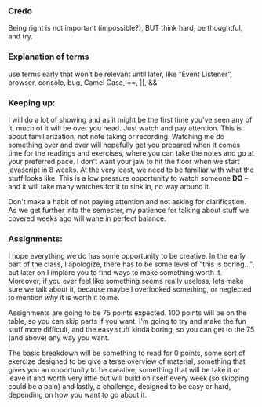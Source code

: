 ### Credo
Being right is not important (impossible?), BUT
  think hard, be thoughtful, and try.

### Explanation of terms
use terms early that won’t be relevant until later, like “Event Listener”, browser, console, bug, Camel Case, ==, ||, &&

### Keeping up:
I will do a lot of showing and as it might be the first time you've seen any of it, much of it will be over you head. Just watch and pay attention. This is about familiarization, not note taking or recording. Watching me do something over and over will hopefully get you prepared when it comes time for the readings and exercises, where you can take the notes and go at your preferred pace. I don't want your jaw to hit the floor when we start javascript in 8 weeks. At the very least, we need to be familiar with what the stuff looks like. This is a low pressure opportunity to watch someone **DO** – and it will take many watches for it to sink in, no way around it.

Don't make a habit of not paying attention and not asking for clarification. As we get further into the semester, my patience for talking about stuff we covered weeks ago will wane in perfect balance.

### Assignments:
I hope everything we do has some opportunity to be creative. In the early part of the class, I apologize, there has to be some level of "this is boring...", but later on I implore you to find ways to make something worth it. Moreover, if you ever feel like something seems really useless, lets make sure we talk about it, because maybe I overlooked something, or neglected to mention *why* it is worth it to me.

Assignments are going to be 75 points expected. 100 points will be on the table, so you can skip parts if you want. I'm going to try and make the fun stuff more difficult, and the easy stuff kinda boring, so you can get to the 75 (and above) any way you want.

The basic breakdown will be something to read for 0 points, some sort of exercize designed to be give a terse overview of material, something that gives you an opportunity to be creative, something that will be take it or leave it and worth very little but will build on itself every week (so skipping could be a pain) and lastly, a challenge, designed to be easy or hard, depending on how you want to go about it.

